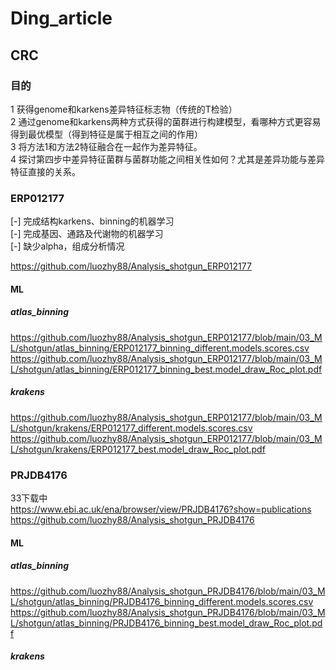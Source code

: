 # Ding_article
## CRC

### 目的 
1 获得genome和karkens差异特征标志物（传统的T检验）   
2 通过genome和karkens两种方式获得的菌群进行构建模型，看哪种方式更容易得到最优模型（得到特征是属于相互之间的作用）  
3 将方法1和方法2特征融合在一起作为差异特征。  
4 探讨第四步中差异特征菌群与菌群功能之间相关性如何？尤其是差异功能与差异特征直接的关系。   


### ERP012177
[-] 完成结构karkens、binning的机器学习  
[-] 完成基因、通路及代谢物的机器学习  
[-] 缺少alpha，组成分析情况 

https://github.com/luozhy88/Analysis_shotgun_ERP012177  
#### ML
##### atlas_binning
https://github.com/luozhy88/Analysis_shotgun_ERP012177/blob/main/03_ML/shotgun/atlas_binning/ERP012177_binning_different.models.scores.csv  
https://github.com/luozhy88/Analysis_shotgun_ERP012177/blob/main/03_ML/shotgun/atlas_binning/ERP012177_binning_best.model_draw_Roc_plot.pdf 
##### krakens
https://github.com/luozhy88/Analysis_shotgun_ERP012177/blob/main/03_ML/shotgun/krakens/ERP012177_different.models.scores.csv  
https://github.com/luozhy88/Analysis_shotgun_ERP012177/blob/main/03_ML/shotgun/krakens/ERP012177_best.model_draw_Roc_plot.pdf  

### PRJDB4176
33下载中  
https://www.ebi.ac.uk/ena/browser/view/PRJDB4176?show=publications    
https://github.com/luozhy88/Analysis_shotgun_PRJDB4176  

#### ML
##### atlas_binning
https://github.com/luozhy88/Analysis_shotgun_PRJDB4176/blob/main/03_ML/shotgun/atlas_binning/PRJDB4176_binning_different.models.scores.csv  
https://github.com/luozhy88/Analysis_shotgun_PRJDB4176/blob/main/03_ML/shotgun/atlas_binning/PRJDB4176_binning_best.model_draw_Roc_plot.pdf 

##### krakens

